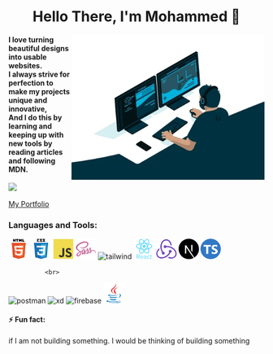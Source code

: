 

<h1 align="center">Hello There, I'm Mohammed 👋</h1>
<img align="right" width="380px" src="image/giphy.webp">


<h4>I love turning beautiful designs into usable websites.<br>
I always strive for perfection to make my projects unique and innovative,<br>
 And I do this by learning and keeping up with new tools by reading articles and following MDN.
</h4>

![](https://komarev.com/ghpvc/?username=mohammedsaid21&color=blue&style=for-the-badge)

<a href="https://portfolio-mohammed-kappa.vercel.app" target="_blank"/>My Portfolio</a>
 <h3 align="left">Languages and Tools:</h3>

<span>
       <img src="https://raw.githubusercontent.com/devicons/devicon/master/icons/html5/html5-original-wordmark.svg" alt="html5" 
          width="40" height="40" />
</span>    
          
<span>
          <img src="https://raw.githubusercontent.com/devicons/devicon/master/icons/css3/css3-original-wordmark.svg" alt="css3" 
          width="40" height="40" /></span>
<span>
          <img src="https://raw.githubusercontent.com/devicons/devicon/master/icons/javascript/javascript-original.svg" alt="javascript" 
          width="40" height="40" /></span>
<span>
          <img src="https://raw.githubusercontent.com/devicons/devicon/master/icons/sass/sass-original.svg"
            alt="sass" width="40" height="40" /></span>
<span>
          <img src="https://www.vectorlogo.zone/logos/tailwindcss/tailwindcss-icon.svg"
            alt="tailwind" width="40" height="40" /></span>

<span>
          <img src="https://raw.githubusercontent.com/devicons/devicon/master/icons/react/react-original-wordmark.svg" alt="react" 
            width="40" height="40" /></span>
<span>
          <img src="https://raw.githubusercontent.com/devicons/devicon/master/icons/redux/redux-original.svg"
              alt="redux" width="40" height="40" /></span>
              
 
<span>
          <img src="./image/next.png"
              alt="redux" width="40" height="40" /></span>

<span>
          <img src="./image/typescript.png"
              alt="typescript" width="40" height="40" /></span>
              
              <br>
              
<span>
            <img src="https://www.vectorlogo.zone/logos/getpostman/getpostman-icon.svg"
              alt="postman" width="40" height="40"  /></span>

<span>          
          <img src="https://cdn.worldvectorlogo.com/logos/adobe-xd.svg"
            alt="xd" width="40" height="40" />
 </span>
<span>
          <img src="https://www.vectorlogo.zone/logos/firebase/firebase-icon.svg"
            alt="firebase" width="40" height="40" /></span>

<span>
          <img src="https://raw.githubusercontent.com/devicons/devicon/master/icons/java/java-original.svg"
            alt="java" width="40" height="40" />
      </span>
           

<a href="https://status.nmoo.dev/now-playing">
  <img href="https://status.nmoo.dev/now-playing">
</a>

<div>
 <h4>⚡ Fun fact:</h4>
 <span>if I am not building something.
 I would be thinking of building something</span>
</div>

 

